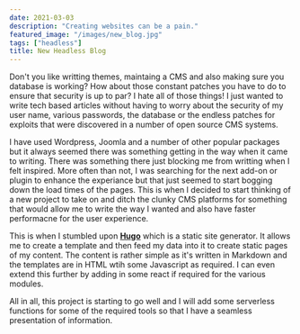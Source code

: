```yaml
---
date: 2021-03-03
description: "Creating websites can be a pain."
featured_image: "/images/new_blog.jpg"
tags: ["headless"]
title: New Headless Blog
---
```


Don't you like writting themes, maintaing a CMS and also making sure you database is working? How about those constant patches you have to do to ensure that security is up to par? I hate all of those things! I just wanted to write tech based articles without having to worry about the security of my user name, various passwords, the database or the endless patches for exploits that were discovered in a number of open source CMS systems.


I have used Wordpress, Joomla and a number of other popular packages but it always seemed there was something getting in the way when it came to writing. There was something there just blocking me from writting when I felt inspired. More often than not, I was searching for the next add-on or plugin to enhance the experiance but that just seemed to start bogging down the load times of the pages. This is when I decided to start thinking of a new project to take on and ditch the clunky CMS platforms for something that would allow me to write the way I wanted and also have faster performacne for the user experience.

This is when I stumbled upon **[Hugo](https:/gohugo.io)** which is a static site generator. It allows me to create a template and then feed my data into it to create static pages of my content. The content is rather simple as it's written in Markdown and the templates are in HTML wtih some Javascript as required. I can even extend this further by adding in some react if required for the various modules.

All in all, this project is starting to go well and I will add some serverless functions for some of the required tools so that I have a seamless presentation of information.